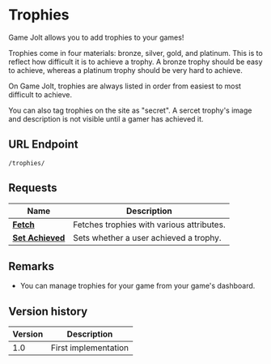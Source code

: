# Trophies

Game Jolt allows you to add trophies to your games!

Trophies come in four materials: bronze, silver, gold, and platinum. This is to reflect how
difficult it is to achieve a trophy. A bronze trophy should be easy to achieve, whereas a platinum
trophy should be very hard to achieve.

On Game Jolt, trophies are always listed in order from easiest to most difficult to achieve.

You can also tag trophies on the site as "secret". A sercet trophy's image and description is not
visible until a gamer has achieved it.

## URL Endpoint

```
/trophies/
```

## Requests

| Name                                                                        | Description                               |
| --------------------------------------------------------------------------- | ----------------------------------------- |
| [**Fetch**](https://gamejolt.com/game-api/doc/trophies/fetch)               | Fetches trophies with various attributes. |
| [**Set Achieved**](https://gamejolt.com/game-api/doc/trophies/set-achieved) | Sets whether a user achieved a trophy.    |

## Remarks

* You can manage trophies for your game from your game's dashboard.

## Version history

| Version | Description          |
| ------- | -------------------- |
| 1.0     | First implementation |
